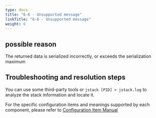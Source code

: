 ```yaml
---
type: docs
title: "6-6 - Unsupported message"
linkTitle: "6-6 - Unsupported message"
weight: 6
---
```



## possible reason

The returned data is serialized incorrectly, or exceeds the serialization maximum

## Troubleshooting and resolution steps

You can use some third-party tools or `jstack [PID] > jstack.log` to analyze the stack information and locate it.

For the specific configuration items and meanings supported by each component, please refer to [Configuration Item Manual](/en/docs3-v2/java-sdk/reference-manual/config/properties/)

<p style="margin-top: 3rem;"> </p>